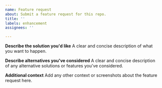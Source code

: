 ```yaml
---
name: Feature request
about: Submit a feature request for this repo.
title: ''
labels: enhancement
assignees: ''

---
```


<!--
  Have any questions? Check out the contributing docs at https://docs.gruntwork.io/guides/contributing/, or
  ask in this issue and a Gruntwork core maintainer will be happy to help :)
-->

**Describe the solution you'd like**
A clear and concise description of what you want to happen.

**Describe alternatives you've considered**
A clear and concise description of any alternative solutions or features you've considered.

**Additional context**
Add any other context or screenshots about the feature request here.
